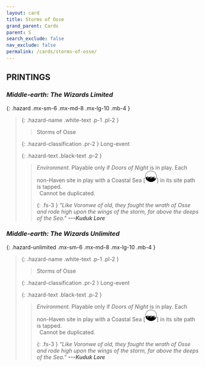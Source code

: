 ```yaml
---
layout: card
title: Storms of Osse
grand_parent: Cards
parent: S
search_exclude: false
nav_exclude: false
permalink: /cards/storms-of-osse/
---
```


## PRINTINGS


### _Middle-earth: The Wizards Limited_

{: .hazard .mx-sm-6 .mx-md-8 .mx-lg-10 .mb-4 }
> {: .hazard-name .white-text .p-1 .pl-2 }
> > <div class="hazard-mp"></div>
> > <div class="card-name">Storms of Osse</div>
>
> {: .hazard-classification .pr-2 }
> Long-event
>
> {: .hazard-text .black-text .p-2 }
> > _Environment._ Playable only if _Doors of Night_ is in play. Each non-Haven site in play with a Coastal Sea \[![](/assets/images/coastalsea.svg)] in its site path is tapped. <br>&ensp;Cannot be duplicated. 
> > 
> > {: .fs-3 } 
> > _“Like Voronwe of old, they fought the wrath of Osse and rode high upon the wings of the storm, far above the deeps of the Sea."_ ***---&#65279;Kuduk&nbsp;Lore*** 
>

### _Middle-earth: The Wizards Unlimited_

{: .hazard-unlimited .mx-sm-6 .mx-md-8 .mx-lg-10 .mb-4 }
> {: .hazard-name .white-text .p-1 .pl-2 }
> > <div class="hazard-mp"></div>
> > <div class="card-name">Storms of Osse</div>
>
> {: .hazard-classification .pr-2 }
> Long-event
>
> {: .hazard-text .black-text .p-2 }
> > _Environment._ Playable only if _Doors of Night_ is in play. Each non-Haven site in play with a Coastal Sea \[![](/assets/images/coastalsea.svg)] in its site path is tapped. <br>&ensp;Cannot be duplicated. 
> > 
> > {: .fs-3 } 
> > _“Like Voronwe of old, they fought the wrath of Osse and rode high upon the wings of the storm, far above the deeps of the Sea."_ ***---&#65279;Kuduk&nbsp;Lore*** 
>
